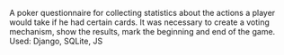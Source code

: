 A poker questionnaire for collecting statistics about the actions a player would take if he had certain cards. It was necessary to create a voting mechanism, show the results, mark the beginning and end of the game. Used: Django, SQLite, JS
